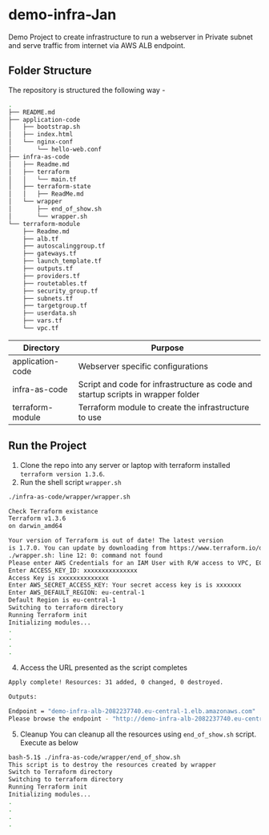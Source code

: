 # demo-infra-Jan
Demo Project to create infrastructure to run a webserver in Private subnet and serve traffic from internet via AWS ALB endpoint. 

## Folder Structure
The repository is structured the following way - 
```bash
.
├── README.md
├── application-code
│   ├── bootstrap.sh
│   ├── index.html
│   └── nginx-conf
│       └── hello-web.conf
├── infra-as-code
│   ├── Readme.md
│   ├── terraform
│   │   └── main.tf
│   ├── terraform-state
│   │   ├── ReadMe.md
│   └── wrapper
│       ├── end_of_show.sh
│       └── wrapper.sh
└── terraform-module
    ├── Readme.md
    ├── alb.tf
    ├── autoscalinggroup.tf
    ├── gateways.tf
    ├── launch_template.tf
    ├── outputs.tf
    ├── providers.tf
    ├── routetables.tf
    ├── security_group.tf
    ├── subnets.tf
    ├── targetgroup.tf
    ├── userdata.sh
    ├── vars.tf
    └── vpc.tf

```
| Directory  | Purpose |
| ------------- | ------------- |
| application-code  | Webserver specific configurations  |
| infra-as-code     | Script and code for infrastructure as code and startup scripts in wrapper folder |
| terraform-module     | Terraform module to create the infrastructure to use |


## Run the Project
1. Clone the repo into any server or laptop with terraform installed `terraform version 1.3.6`. 
2. Run the shell script `wrapper.sh` 
```bash
./infra-as-code/wrapper/wrapper.sh

Check Terraform existance
Terraform v1.3.6
on darwin_amd64

Your version of Terraform is out of date! The latest version
is 1.7.0. You can update by downloading from https://www.terraform.io/downloads.html
./wrapper.sh: line 12: 0: command not found
Please enter AWS Credentials for an IAM User with R/W access to VPC, EC2
Enter ACCESS_KEY_ID: xxxxxxxxxxxxxxx
Access Key is xxxxxxxxxxxxxx
Enter AWS_SECRET_ACCESS_KEY: Your secret access key is is xxxxxxx
Enter AWS_DEFAULT_REGION: eu-central-1
Default Region is eu-central-1
Switching to terraform directory
Running Terraform init
Initializing modules...
.
.
.
.

```
4. Access the URL presented as the script completes
```bash
Apply complete! Resources: 31 added, 0 changed, 0 destroyed.

Outputs:

Endpoint = "demo-infra-alb-2082237740.eu-central-1.elb.amazonaws.com"
Please browse the endpoint - "http://demo-infra-alb-2082237740.eu-central-1.elb.amazonaws.com"

```

5. Cleanup 
You can cleanup all the resources using `end_of_show.sh` script. Execute as below
```bash
bash-5.1$ ./infra-as-code/wrapper/end_of_show.sh
This script is to destroy the resources created by wrapper
Switch to Terraform directory
Switching to terraform directory
Running Terraform init
Initializing modules...
.
.
.
.

```
